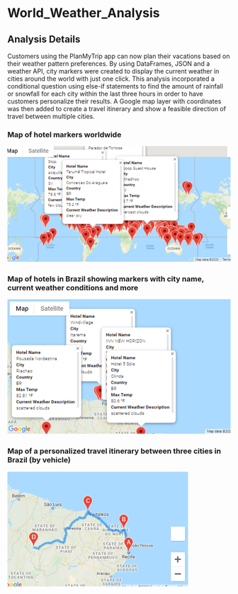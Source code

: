 # World_Weather_Analysis

## Analysis Details
Customers using the PlanMyTrip app can now plan their vacations based on their weather pattern preferences. By using DataFrames, JSON and a weather API, city markers were created to display the current weather in cities around the world with just one click. This analysis incorporated a conditional question using else-if statements to find the amount of rainfall or snowfall for each city within the last three hours in order to have customers personalize their results. A Google map layer with coordinates was then added to create a travel itinerary and show a feasible direction of travel between multiple cities.

### Map of hotel markers worldwide
![alt text](https://github.com/elenaguilarv/World_Weather_Analysis/blob/master/WeatherPy_vacation_map.PNG)

### Map of hotels in Brazil showing markers with city name, current weather conditions and more
![alt text](https://github.com/elenaguilarv/World_Weather_Analysis/blob/master/WeatherPy_travel_map_markers.PNG)

### Map of a personalized travel itinerary between three cities in Brazil (by vehicle)
![alt text](https://github.com/elenaguilarv/World_Weather_Analysis/blob/master/WeatherPy_travel_map.PNG)
